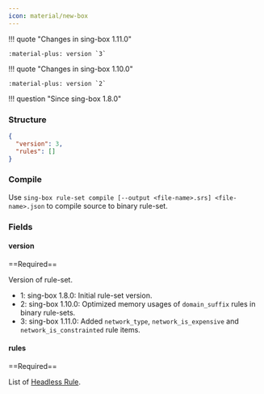 ```yaml
---
icon: material/new-box
---
```


!!! quote "Changes in sing-box 1.11.0"

    :material-plus: version `3`

!!! quote "Changes in sing-box 1.10.0"

    :material-plus: version `2`

!!! question "Since sing-box 1.8.0"

### Structure

```json
{
  "version": 3,
  "rules": []
}
```

### Compile

Use `sing-box rule-set compile [--output <file-name>.srs] <file-name>.json` to compile source to binary rule-set.

### Fields

#### version

==Required==

Version of rule-set.

* 1: sing-box 1.8.0: Initial rule-set version.
* 2: sing-box 1.10.0: Optimized memory usages of `domain_suffix` rules in binary rule-sets.
* 3: sing-box 1.11.0: Added `network_type`, `network_is_expensive` and `network_is_constrainted` rule items.

#### rules

==Required==

List of [Headless Rule](../headless-rule/).
